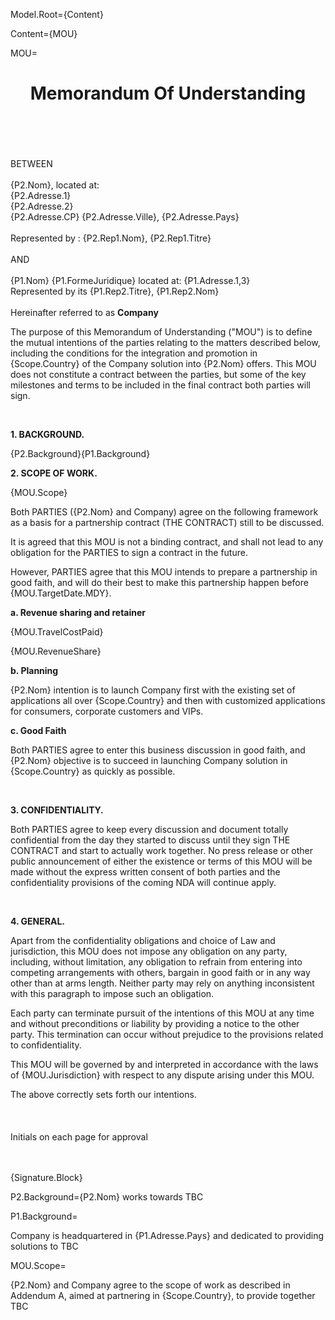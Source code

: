 Model.Root={Content}

Content={MOU}

MOU=<center><h1>Memorandum Of Understanding</h1></center><p><br><br><br><br>BETWEEN<br><br>{P2.Nom}, located at:<br>{P2.Adresse.1}<br>{P2.Adresse.2}<br>{P2.Adresse.CP} {P2.Adresse.Ville}, {P2.Adresse.Pays}<br><br>Represented by : {P2.Rep1.Nom}, {P2.Rep1.Titre}<br><br>AND<br><br>{P1.Nom} {P1.FormeJuridique} located at: {P1.Adresse.1,3}<br>Represented by its {P1.Rep2.Titre}, {P1.Rep2.Nom}<br><br>Hereinafter referred to as <B>Company</B><p>The purpose of this Memorandum of Understanding ("MOU") is to define the mutual intentions of the parties relating to the matters described below, including the conditions for the integration and promotion in {Scope.Country} of the Company solution into {P2.Nom} offers. This MOU does not constitute a contract between the parties, but some of the key milestones and terms to be included in the final contract both parties will sign.</P><br><p><b>1.  BACKGROUND. </B></P>{P2.Background}{P1.Background}<br><p><b>2.  SCOPE OF WORK.</b></p>{MOU.Scope}<p>Both PARTIES ({P2.Nom} and Company) agree on the following framework as a basis for a partnership contract (THE CONTRACT) still to be discussed. </p><p>It is agreed that this MOU is not a binding contract, and shall not lead to any obligation for the PARTIES to sign a contract in the future.</p><p>However, PARTIES agree that this MOU intends to prepare a partnership in good faith, and will do their best to make this partnership happen before {MOU.TargetDate.MDY}.</p><p><b>a.  Revenue sharing and retainer</b></p><p>{MOU.TravelCostPaid}</p><p>{MOU.RevenueShare}</p><p><b>b.  Planning</b></p><p>{P2.Nom} intention is to launch Company first with the existing set of applications all over {Scope.Country} and then with customized applications for consumers, corporate customers and VIPs.</p><p><b>c.  Good Faith</b></p><p>Both PARTIES agree to enter this business discussion in good faith, and {P2.Nom} objective is to succeed in launching Company solution in {Scope.Country} as quickly as possible.</p><br><p><b>3.  CONFIDENTIALITY.</b></p><p>Both PARTIES agree to keep every discussion and document totally confidential from the day they started to discuss until they sign THE CONTRACT and start to actually work together. No press release or other public announcement of either the existence or terms of this MOU will be made without the express written consent of both parties and the confidentiality provisions of the coming NDA will continue apply.</p><br><p><b>4.  GENERAL.</b></p><p>Apart from the confidentiality obligations and choice of Law and jurisdiction, this MOU does not impose any obligation on any party, including, without limitation, any obligation to refrain from entering into competing arrangements with others, bargain in good faith or in any way other than at arms length. Neither party may rely on anything inconsistent with this paragraph to impose such an obligation. </p><p>Each party can terminate pursuit of the intentions of this MOU at any time and without preconditions or liability by providing a notice to the other party. This termination can occur without prejudice to the provisions related to confidentiality.</p><p>This MOU will be governed by and interpreted in accordance with the laws of {MOU.Jurisdiction} with respect to any dispute arising under this MOU.</p><p>The above correctly sets forth our intentions.<br><br><br><br>Initials on each page for approval </p><br><br>{Signature.Block}  

P2.Background={P2.Nom} works towards TBC</p>

P1.Background=<p>Company is headquartered in {P1.Adresse.Pays} and dedicated to providing solutions to TBC</p>  

MOU.Scope=<p>{P2.Nom} and Company agree to the scope of work as described in Addendum A, aimed at partnering in {Scope.Country}, to provide together TBC</p>